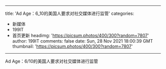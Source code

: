 
---
title: 'Ad Age：6_10的美国人要求对社交媒体进行监管'
categories: 
 - 新媒体
 - 199IT
 - 首页更新
headimg: 'https://picsum.photos/400/300?random=7807'
author: 199IT
comments: false
date: Sun, 28 Nov 2021 18:00:39 GMT
thumbnail: 'https://picsum.photos/400/300?random=7807'
---

<div>   
Ad Age：6/10的美国人要求对社交媒体进行监管  
</div>
            
